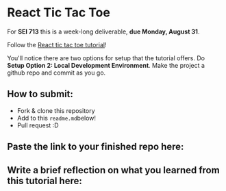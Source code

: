 # React Tic Tac Toe

For **SEI 713** this is a week-long deliverable, **due Monday, August 31**.

Follow the [React tic tac toe tutorial](https://reactjs.org/tutorial/tutorial.html)!

You'll notice there are two options for setup that the tutorial offers. Do **Setup Option 2: Local Development Environment**. Make the project a github repo and commit as you go.

## How to submit:

* Fork & clone this repository
* Add to this `readme.md`below!
* Pull request :D 

## Paste the link to your finished repo here:


## Write a brief reflection on what you learned from this tutorial here:


